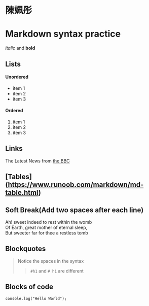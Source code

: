 # 陳姵彤

# Markdown syntax practice

_italic_ and **bold**

## Lists

#### Unordered

- item 1
- item 2
- item 3

#### Ordered

1. item 1
1. item 2
1. item 3

## Links

The Latest News from [the BBC](www.bbc.com/news)

## [Tables] (https://www.runoob.com/markdown/md-table.html)

## Soft Break(Add two spaces after each line)

Ah! sweet indeed to rest within the womb  
 Of Earth, great mother of eternal sleep,  
But sweeter far for thee a restless tomb

## Blockquotes

> Notice the spaces in the syntax
>
> > `#h1` and `# h1` are different

## Blocks of code

```
console.log("Hello World");
```
